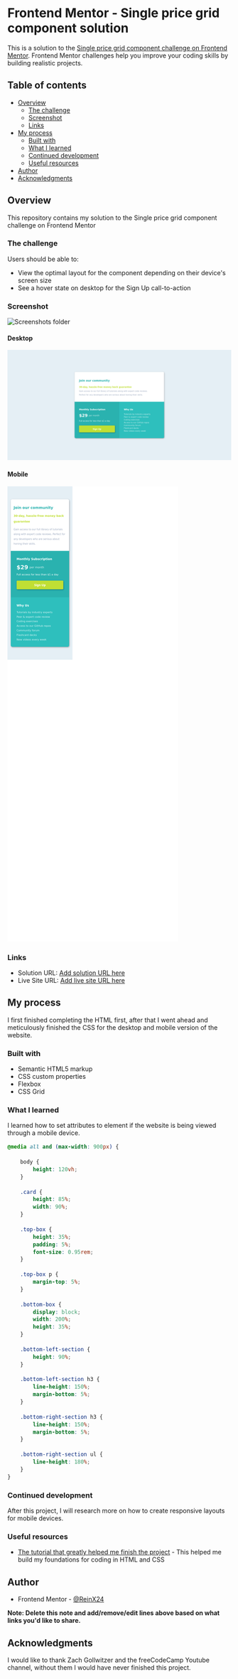 # Frontend Mentor - Single price grid component solution

This is a solution to the [Single price grid component challenge on Frontend Mentor](https://www.frontendmentor.io/challenges/single-price-grid-component-5ce41129d0ff452fec5abbbc). Frontend Mentor challenges help you improve your coding skills by building realistic projects. 

## Table of contents

- [Overview](#overview)
  - [The challenge](#the-challenge)
  - [Screenshot](#screenshot)
  - [Links](#links)
- [My process](#my-process)
  - [Built with](#built-with)
  - [What I learned](#what-i-learned)
  - [Continued development](#continued-development)
  - [Useful resources](#useful-resources)
- [Author](#author)
- [Acknowledgments](#acknowledgments)

## Overview

This repository contains my solution to the Single price grid component challenge on Frontend Mentor

### The challenge

Users should be able to:

- View the optimal layout for the component depending on their device's screen size
- See a hover state on desktop for the Sign Up call-to-action

### Screenshot

![Screenshots folder](/screenshots)

#### Desktop
![desktop screenshot](https://github.com/ReinX24/Single-price-grid-component/blob/main/screenshots/cardDesktop.png)
#### Mobile
![mobile screenshot](https://github.com/ReinX24/Single-price-grid-component/blob/main/screenshots/cardMobile.png)

### Links

- Solution URL: [Add solution URL here](https://github.com/ReinX24/Single-price-grid-component)
- Live Site URL: [Add live site URL here](https://reinx24.github.io/Single-price-grid-component/)

## My process

I first finished completing the HTML first, after that I went ahead and meticulously finished the CSS for the desktop and mobile version of the website.

### Built with

- Semantic HTML5 markup
- CSS custom properties
- Flexbox
- CSS Grid

### What I learned

I learned how to set attributes to element if the website is being viewed through a mobile device.
```css
@media all and (max-width: 900px) {

    body {
        height: 120vh;
    }

    .card {
        height: 85%;
        width: 90%;
    }

    .top-box {
        height: 35%;
        padding: 5%;
        font-size: 0.95rem;
    }

    .top-box p {
        margin-top: 5%;
    }

    .bottom-box {
        display: block;
        width: 200%;
        height: 35%;
    }

    .bottom-left-section {
        height: 90%;
    }

    .bottom-left-section h3 {
        line-height: 150%;
        margin-bottom: 5%;
    }

    .bottom-right-section h3 {
        line-height: 150%;
        margin-bottom: 5%;
    }

    .bottom-right-section ul {
        line-height: 180%;
    }
}
```
### Continued development

After this project, I will research more on how to create responsive layouts for mobile devices.

### Useful resources

- [The tutorial that greatly helped me finish the project](https://youtu.be/zJSY8tbf_ys) - This helped me build my foundations for coding in HTML and CSS

## Author

- Frontend Mentor - [@ReinX24](https://www.frontendmentor.io/profile/ReinX24)

**Note: Delete this note and add/remove/edit lines above based on what links you'd like to share.**

## Acknowledgments

I would like to thank Zach Gollwitzer and the freeCodeCamp Youtube channel, without them I would have never finished this project.
